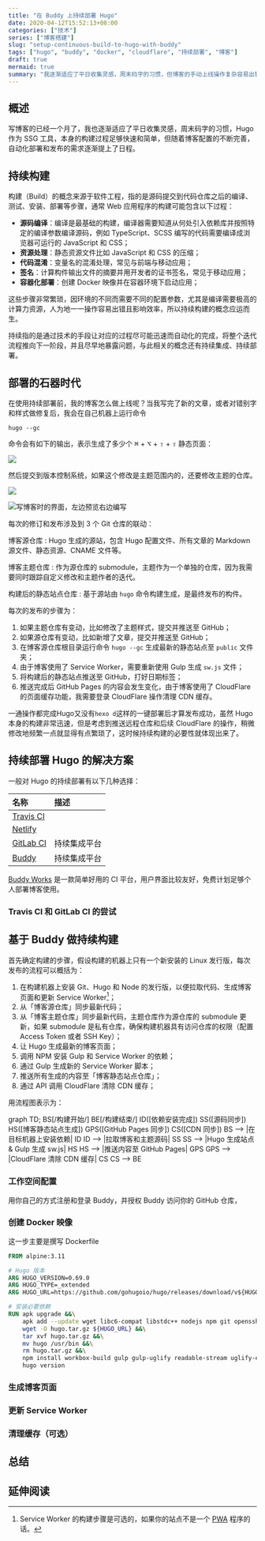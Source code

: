```yaml
---
title: "在 Buddy 上持续部署 Hugo"
date: 2020-04-12T15:52:13+08:00
categories: ["技术"]
series: ["博客搭建"]
slug: "setup-continuous-build-to-hugo-with-buddy"
tags: ["hugo", "buddy", "docker", "cloudflare", "持续部署", "博客"]
draft: true
mermaid: true
summary: "我逐渐适应了平日收集灵感，周末码字的习惯，但博客的手动上线操作复杂容易出错，因此我决定为博客配置持续部署。对比了 Travis CI 和 GitLab CI 后，我最终选用了 Buddy Works。"
---
```


## 概述

写博客的已经一个月了，我也逐渐适应了平日收集灵感，周末码字的习惯，Hugo 作为 SSG 工具，本身的构建过程足够快速和简单，但随着博客配置的不断完善，自动化部署和发布的需求逐渐提上了日程。

## 持续构建

构建（Build）的概念来源于软件工程，指的是源码提交到代码仓库之后的编译、测试、安装、部署等步骤，通常 Web 应用程序的构建可能包含以下过程：

- **源码编译**：编译是最基础的构建，编译器需要知道从何处引入依赖库并按照特定的编译参数编译源码，例如 TypeScript、SCSS 编写的代码需要编译成浏览器可运行的 JavaScript 和 CSS；
- **资源处理**：静态资源文件比如 JavaScript 和 CSS 的压缩；
- **代码混淆**：变量名的混淆处理，常见与前端与移动应用；
- **签名**：计算构件输出文件的摘要并用开发者的证书签名，常见于移动应用；
- **容器化部署**：创建 Docker 映像并在容器环境下启动应用；

这些步骤非常繁琐，因环境的不同而需要不同的配置参数，尤其是编译需要极高的计算力资源，人为地一一操作容易出错且影响效率，所以持续构建的概念应运而生。

持续指的是通过技术的手段让对应的过程尽可能迅速而自动化的完成，将整个迭代流程推向下一阶段，并且尽早地暴露问题，与此相关的概念还有持续集成、持续部署。

## 部署的石器时代

在使用持续部署前，我的博客怎么做上线呢？当我写完了新的文章，或者对错别字和样式做修复后，我会在自己机器上运行命令

```shell script
hugo --gc
```

命令会有如下的输出，表示生成了多少个 <kbd>⌘</kbd> + <kbd>⌥</kbd> + <kbd>⇧</kbd> + <kbd>⇪</kbd> 静态页面：

![](https://cdn.jsdelivr.net/gh/wzhix/image-hosting/images/20200425120527.jpg)

然后提交到版本控制系统，如果这个修改是主题范围内的，还要修改主题的仓库。

![](https://cdn.jsdelivr.net/gh/wzhix/image-hosting/images/20200425122401.jpg)

![写博客时的界面，左边预览右边编写](https://cdn.jsdelivr.net/gh/wzhix/image-hosting/images/20200413005729.jpg#border "写博客时的界面，左边预览右边编写")

每次的修订和发布涉及到 3 个 Git 仓库的联动：

博客源仓库
: Hugo 生成的源站，包含 Hugo 配置文件、所有文章的 Markdown 源文件、静态资源、CNAME 文件等。

博客主题仓库
: 作为源仓库的 submodule，主题作为一个单独的仓库，因为我需要同时跟踪自定义修改和主题作者的迭代。

构建后的静态站点仓库
: 基于源站由 `hugo` 命令构建生成，是最终发布的构件。

每次的发布的步骤为：

1. 如果主题仓库有变动，比如修改了主题样式，提交并推送至 GitHub；
2. 如果源仓库有变动，比如新增了文章，提交并推送至 GitHub；
3. 在博客源仓库根目录运行命令 `hugo --gc` 生成最新的静态站点至 `public` 文件夹；
4. 由于博客使用了 Service Worker，需要重新使用 Gulp 生成 `sw.js` 文件；
5. 将构建后的静态站点推送至 GitHub，打好日期标签；
6. 推送完成后 GitHub Pages 的内容会发生变化，由于博客使用了 CloudFlare 的页面缓存功能，我需要登录 CloudFlare 操作清理 CDN 缓存。

一通操作都完成Hugo又没有`hexo d`这样的一键部署后才算发布成功，虽然 Hugo 本身的构建非常迅速，但是考虑到推送远程仓库和后续 CloudFlare 的操作，稍微修改地频繁一点就显得有点繁琐了，这时候持续构建的必要性就体现出来了。

## 持续部署 Hugo 的解决方案

一般对 Hugo 的持续部署有以下几种选择：

| 名称 | 描述 |
| :---- | :---- |
| [Travis CI]() | |
| [Netlify]() | |
| [GitLab CI]() | 持续集成平台 |
| [Buddy](https://buddy.works) | 持续集成平台 |

[Buddy Works](https://buddy.works) 是一款简单好用的 CI 平台，用户界面比较友好，免费计划足够个人部署博客使用。

### Travis CI 和 GitLab CI 的尝试

## 基于 Buddy 做持续构建

首先确定构建的步骤，假设构建的机器上只有一个新安装的 Linux 发行版，每次发布的流程可以概括为：

1. 在构建机器上安装 Git、Hugo 和 Node 的发行版，以便拉取代码、生成博客页面和更新 Service Worker[^1]；
2. 从「博客源仓库」同步最新代码；
3. 从「博客主题仓库」同步最新代码，主题仓库作为源仓库的 <span lang="en">submodule</span> 更新，如果 <span lang="en">submodule</span> 是私有仓库，确保构建机器具有访问仓库的权限（配置 <span lang="en">Access Token</span> 或者 SSH Key）；
4. 让 Hugo 生成最新的博客页面；
5. 调用 NPM 安装 Gulp 和 Service Worker 的依赖；
6. 通过 Gulp 生成新的 Service Worker 脚本；
7. 推送所有生成的内容至「博客静态站点仓库」；
8. 通过 API 调用 CloudFlare 清除 CDN 缓存；

用流程图表示为：

<div class="mermaid">
graph TD;
    BS[/构建开始/]
    BE[/构建结束/]
    ID([依赖安装完成])
    SS([源码同步])
    HS([博客静态站点生成])
    GPS([GitHub Pages 同步])
    CS([CDN 同步])
    BS --> |在目标机器上安装依赖| ID
    ID --> |拉取博客和主题源码| SS
    SS --> |Hugo 生成站点 & Gulp 生成 sw.js| HS
    HS --> |推送内容至 GitHub Pages| GPS
    GPS --> |CloudFlare 清除 CDN 缓存| CS
    CS --> BE
</div>

### 工作空间配置

用你自己的方式注册和登录 Buddy，并授权 Buddy 访问你的 GitHub 仓库，

### 创建 Docker 映像

这一步主要是撰写 Dockerfile

```dockerfile
FROM alpine:3.11

# Hugo 版本
ARG HUGO_VERSION=0.69.0
ARG HUGO_TYPE=_extended
ARG HUGO_URL=https://github.com/gohugoio/hugo/releases/download/v${HUGO_VERSION}/hugo${HUGO_TYPE}_${HUGO_VERSION}_Linux-64bit.tar.gz

# 安装必要依赖
RUN apk upgrade &&\
    apk add --update wget libc6-compat libstdc++ nodejs npm git openssh &&\
    wget -O hugo.tar.gz ${HUGO_URL} &&\
    tar xvf hugo.tar.gz &&\
    mv hugo /usr/bin &&\
    rm hugo.tar.gz &&\
    npm install workbox-build gulp gulp-uglify readable-stream uglify-es --global &&\
    hugo version
```

### 生成博客页面

### 更新 Service Worker

### 清理缓存（可选）

## 总结

## 延伸阅读

[^1]: Service Worker 的构建步骤是可选的，如果你的站点不是一个 [PWA]() 程序的话。